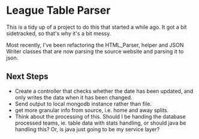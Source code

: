 # League Table Parser

This is a tidy up of a project to do this that started a while ago. It got a bit sidetracked, so that's why it's a bit messy.

Most recently, I've been refactoring the HTML_Parser, helper and JSON Writer classes that are now parsing the source website and parsing it to json.

## Next Steps
* Create a controller that checks whether the date has been updated, and only writes the data when it has been changed.
* Send output to local mongodb instance rather than file.
* get more granular info from source, i.e. home and away splits.
* Think about the processing of this. Should I be handing the database processed teams, ie. table data with stats handling, or should java be handling this? Or, is java just going to be my service layer?
